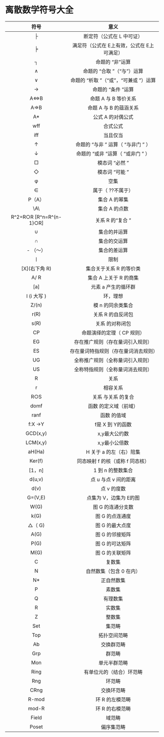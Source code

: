 # 离散数学符号大全


| 符号 | 意义 |
| :---: | :---: |
| ├ | 断定符（公式在 L 中可证）| 
| ╞ | 满足符（公式在 E上有效，公式在 E上可满足）| 
| ┐ | 命题的 “非”运算| 
| ∧  | 命题的 “合取 ”（“与”）运算| 
| ∨  | 命题的 “析取 ”（“或”，“可兼或 ”）运算| 
| →  | 命题的 “条件 ”运算| 
| A<=>B  | 命题 A 与 B 等价关系| 
| A=>B  | 命题 A 与 B 的蕴涵关系| 
| A*  | 公式 A 的对偶公式| 
| wff  | 合式公式| 
| iff  | 当且仅当| 
| ↑  | 命题的 “与非 ” 运算（ “与非门 ” ）| 
| ↓  | 命题的 “或非 ”运算（ “或非门 ” ）| 
| □ | 模态词 “必然 ”| 
| ◇ | 模态词 “可能 ”| 
| φ  | 空集| 
| ∈  | 属于（ ??不属于）| 
| P（A）  | 集合 A 的幂集| 
| \A\  | 集合 A 的点数| 
| R^2=R○R [R^n=R^(n-1)○R]  | 关系 R 的“复合 ”| 
| ∪  | 集合的并运算| 
| ∩  | 集合的交运算| 
| - （～）  | 集合的差运算| 
| 〡  | 限制| 
| [X](右下角 R)  | 集合关于关系 R 的等价类| 
| A/ R  | 集合 A 上关于 R 的商集| 
| [a]  | 元素 a 产生的循环群| 
| I (i 大写 )  | 环，理想| 
| Z/(n)  | 模 n 的同余类集合| 
| r(R)  | 关系 R 的自反闭包| 
| s(R)  | 关系 的对称闭包| 
| CP  | 命题演绎的定理（ CP 规则）| 
| EG  | 存在推广规则（存在量词引入规则）| 
| ES  | 存在量词特指规则（存在量词消去规则）| 
| UG  | 全称推广规则（全称量词引入规则）| 
| US  | 全称特指规则（全称量词消去规则）| 
| R  | 关系| 
| r  | 相容关系| 
| R○S  | 关系 与关系 的复合| 
| domf  | 函数 的定义域（前域）| 
| ranf  | 函数 的值域| 
| f:X →Y  | f是 X 到 Y的函数| 
| GCD(x,y)  | x,y最大公约数| 
| LCM(x,y)  | x,y最小公倍数| 
| aH(Ha)  | H 关于 a 的左（右）陪集| 
| Ker(f)  | 同态映射 f 的核（或称 f 同态核）| 
| [1，n]  | 1 到 n 的整数集合| 
| d(u,v)  | 点 u 与点 v 间的距离| 
| d(v)  | 点 v 的度数| 
| G=(V,E)  | 点集为 V，边集为 E的图| 
| W(G)  | 图 G 的连通分支数| 
| k(G)  | 图 G 的点连通度| 
| △（ G)  | 图 G 的最大点度| 
| A(G)  | 图 G 的邻接矩阵| 
| P(G)  | 图 G 的可达矩阵| 
| M(G)  | 图 G 的关联矩阵| 
| C  | 复数集| 
| N  | 自然数集（包含 0 在内）| 
| N*  | 正自然数集| 
| P  | 素数集| 
| Q  | 有理数集| 
| R  | 实数集| 
| Z  | 整数集| 
| Set  | 集范畴| 
| Top  | 拓扑空间范畴| 
| Ab  | 交换群范畴| 
| Grp  | 群范畴| 
| Mon  | 单元半群范畴| 
| Ring  | 有单位元的（结合）环范畴| 
| Rng  | 环范畴| 
| CRng  | 交换环范畴| 
| R-mod  | 环 R 的左模范畴| 
| mod-R  | 环 R 的右模范畴| 
| Field  | 域范畴| 
| Poset  | 偏序集范畴| 